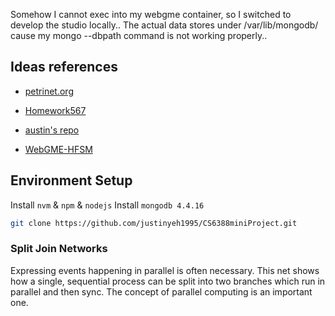 
Somehow I cannot exec into my webgme container, so I switched to develop the studio locally..
The actual data stores under /var/lib/mongodb/ cause my mongo --dbpath <path> command is not working properly..

## Ideas references
- [petrinet.org](http://petrinet.org/)

- [Homework567](https://mic.isis.vanderbilt.edu/?project=aadid_chih_d_ting_p_yeh_at_Vanderbilt_p_Edu%2BHomework567&branch=master&node=root&visualizer=METAAspect&tab=1&layout=DefaultLayout&selection=%2FH)

- [austin's repo](https://github.com/austinjhunt/petrinet-webgme-designstudio/)

- [WebGME-HFSM](https://github.com/finger563/webgme-hfsm)

## Environment Setup

Install `nvm` & `npm` & `nodejs`
Install `mongodb 4.4.16`

```sh
git clone https://github.com/justinyeh1995/CS6388miniProject.git
```


### Split Join Networks

Expressing events happening in parallel is often necessary. 
This net shows how a single, sequential process can be split into two branches which run in parallel and then sync. 
The concept of parallel computing is an important one.
